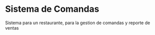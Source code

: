 # Sistema de Comandas
 Sistema para un restaurante, para la gestion de comandas y reporte de ventas

